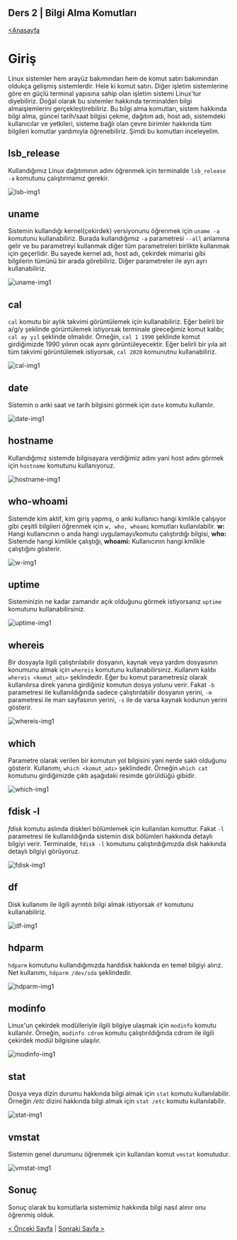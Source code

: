 ## Ders 2 | Bilgi Alma Komutları

[<Anasayfa](https://saricayemre.github.io/linuxkomutsatiridersleri/)

# Giriş

Linux sistemler hem arayüz bakımından hem de komut satırı bakımından oldukça gelişmiş sistemlerdir. Hele ki komut satırı. Diğer işletim sistemlerine göre en güçlü terminal yapısına sahip olan işletim sistemi Linux'tur diyebiliriz.  Doğal olarak bu sistemler hakkında terminalden bilgi almaişlemlerini gerçekleştirebiliriz. Bu bilgi alma komutları, sistem hakkında bilgi alma, güncel tarih/saat bilgisi çekme, dağıtım adı, host adı, sistemdeki kullanıcılar ve yetkileri, sisteme bağlı olan çevre birimler hakkında tüm bilgileri komutlar yardımıyla öğrenebiliriz. Şimdi bu komutları inceleyelim.

## lsb_release

Kullandığımız Linux dağıtımının adını öğrenmek için terminalde `lsb_release -a` komutunu çalıştırmamız gerekir. 

![lsb-img1](https://github.com/saricayemre/linuxkomutsatiridersleri-ders2/blob/main/resimler/lsb-img.png?raw=true)

## uname

Sistemin kullandığı kernel(çekirdek) versiyonunu öğrenmek için `uname -a` komutunu kullanabiliriz. Burada kullandığımız `-a` parametresi `--all` anlamına gelir ve bu parametreyi kullanmak diğer tüm parametreleri birlikte kullanmak için geçerlidir. Bu sayede kernel adı, host adı, çekirdek mimarisi gibi bilgilerin tümünü bir arada görebiliriz. Diğer parametreler ile ayrı ayrı kullanabiliriz.

![uname-img1](https://github.com/saricayemre/linuxkomutsatiridersleri-ders2/blob/main/resimler/uname-img.png?raw=true)

## cal

`cal` komutu bir aylık takvimi görüntülemek için kullanabiliriz. Eğer belirli bir a/g/y şeklinde görüntülemek istiyorsak terminale gireceğimiz komut kalıbı; `cal ay yıl` şeklinde olmalıdır. Örneğin, `cal 1 1990` şeklinde komut girdiğimizde 1990 yılının ocak ayını görüntüleyecektir. Eğer belirli bir yıla ait tüm takvimi görüntülemek istiyorsak, `cal 2020` komunutnu kullanabiliriz.

![cal-img1](https://github.com/saricayemre/linuxkomutsatiridersleri-ders2/blob/main/resimler/cal-img.png?raw=true)

## date

Sistemin o anki saat ve tarih bilgisini görmek için `date` komutu kullanılır. 

![date-img1](https://github.com/saricayemre/linuxkomutsatiridersleri-ders2/blob/main/resimler/date-img.png?raw=true)

## hostname

Kullandığımız sistemde bilgisayara verdiğimiz adını yani host adını görmek için `hostname` komutunu kullanıyoruz. 

![hostname-img1](https://github.com/saricayemre/linuxkomutsatiridersleri-ders2/blob/main/resimler/host-img.png?raw=true)

## who-whoami

Sistemde kim aktif, kim giriş yapmış, o anki kullanıcı hangi kimlikle çalışıyor gibi çeşitli bilgileri öğrenmek için `w, who, whoami` komutları kullanılabilir.
**w:** Hangi kullanıcının o anda hangi uygulamayı/komutu çalıştırdığı bilgisi,
**who:** Sistemde hangi kimlikle çalıştığı,
**whoami:** Kullanıcının hangi kmlikle çalıştığını gösterir.

![w-img1](https://github.com/saricayemre/linuxkomutsatiridersleri-ders2/blob/main/resimler/whoami-img.png?raw=true)

## uptime

Sisteminizin ne kadar zamandır açık olduğunu görmek istiyorsanız `uptime` komutunu kullanabilirsiniz.

![uptime-img1](https://github.com/saricayemre/linuxkomutsatiridersleri-ders2/blob/main/resimler/uptime-img.png?raw=true)

## whereis

Bir dosyayla ilgili çalıştırılabilir dosyanın, kaynak veya yardım dosyasının konumunu almak için `whereis` komutunu kullanabilirsiniz. Kullanım kalıbı `whereis <komut_adı>` şeklindedir. Eğer bu komut parametresiz olarak kullanılırsa direk yanına girdiğiniz komutun dosya yolunu verir. Fakat `-b` parametresi ile kullanıldığında sadece çalıştırılabilir dosyanın yerini, `-m` parametresi ile man sayfasının yerini, `-s` ile de varsa kaynak kodunun yerini gösterir.

![whereis-img1](https://github.com/saricayemre/linuxkomutsatiridersleri-ders2/blob/main/resimler/whereis-img.png?raw=true)

## which

Parametre olarak verilen bir komutun yol bilgisini yani nerde saklı olduğunu gösterir. Kullanımı, `which <komut_adı>` şeklindedir. Örneğin `which cat` komutunu girdiğimizde çıktı aşağıdaki resimde görüldüğü gibidir. 

![which-img1](https://github.com/saricayemre/linuxkomutsatiridersleri-ders2/blob/main/resimler/which.png?raw=true)

## fdisk -l

_fdisk_ komutu aslında diskleri bölümlemek için kullanılan komuttur. Fakat `-l` parametresi ile kullanıldığında sistemin disk bölümleri hakkında detaylı bilgiyi verir. Terminalde, `fdisk -l` komutunu çalıştırdığımızda disk hakkında detaylı bilgiyi görüyoruz.

![fdisk-img1](https://github.com/saricayemre/linuxkomutsatiridersleri-ders2/blob/main/resimler/fdisk-img.png?raw=true)
 
## df

Disk kullanımı ile ilgili ayrıntılı bilgi almak istiyorsak `df` komutunu kullanabiliriz.

![df-img1](https://github.com/saricayemre/linuxkomutsatiridersleri-ders2/blob/main/resimler/df-img.png?raw=true)

## hdparm

`hdparm` komutunu kullandığımızda harddisk hakkında en temel bilgiyi alırız. Net kullanımı, `hdparm /dev/sda` şeklindedir.

![hdparm-img1](https://github.com/saricayemre/linuxkomutsatiridersleri-ders2/blob/main/resimler/dhparm.png?raw=true)

## modinfo

Linux'un çekirdek modülleriyle ilgili bilgiye ulaşmak için `modinfo` komutu kullanılır. Örneğin, `modinfo cdrom` komutu çalıştırıldığında cdrom ile ilgili çekirdek modül bilgisine ulaşılır.

![modinfo-img1](https://github.com/saricayemre/linuxkomutsatiridersleri-ders2/blob/main/resimler/modinfo-img.png?raw=true)

## stat

Dosya veya dizin durumu hakkında bilgi almak için `stat` komutu kullanılabilir. Örneğin _/etc_ dizini hakkında bilgi almak için `stat /etc` komutu kullanılabilir. 

![stat-img1](https://github.com/saricayemre/linuxkomutsatiridersleri-ders2/blob/main/resimler/stat-img.png?raw=true)

## vmstat

Sistemin genel durumunu öğrenmek için kullanılan komut `vmstat` komutudur. 

![vmstat-img1](https://github.com/saricayemre/linuxkomutsatiridersleri-ders2/blob/main/resimler/vmstat-img.png?raw=true)

## Sonuç

Sonuç olarak bu komutlarla sistemimiz hakkında bilgi nasıl alınır onu öğrenmiş olduk. 

[< Önceki Sayfa](https://saricayemre.github.io/linuxkomutsatiridersleri-ders1/) | [Sonraki Sayfa >](https://saricayemre.github.io/linuxkomutsatiridersleri-ders3/)
